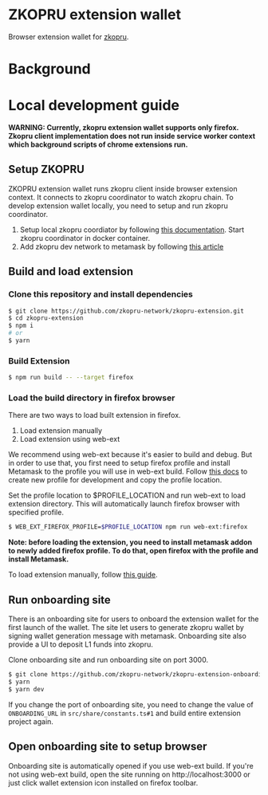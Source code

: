 # ZKOPRU extension wallet

Browser extension wallet for [zkopru](https://github.com/zkopru-network/zkopru).

# Background

# Local development guide

**WARNING: Currently, zkopru extension wallet supports only firefox. Zkopru client implementation does not run inside service worker context which background scripts of chrome extensions run.**

## Setup ZKOPRU

ZKOPRU extension wallet runs zkopru client inside browser extension context. It connects to zkopru coordinator to watch zkopru chain. To develop extension wallet locally, you need to setup and run zkopru coordinator.

1. Setup local zkopru coordiator by following [this documentation](https://github.com/zkopru-network/private-exchange/blob/main/docs/localenv.md). Start zkopru coordinator in docker container.
2. Add zkopru dev network to metamask by following [this article](https://metamask.zendesk.com/hc/en-us/articles/360043227612-How-to-add-a-custom-network-RPC)

## Build and load extension

### Clone this repository and install dependencies

```bash
$ git clone https://github.com/zkopru-network/zkopru-extension.git
$ cd zkopru-extension
$ npm i
# or
$ yarn
```

### Build Extension

```bash
$ npm run build -- --target firefox
```

### Load the build directory in firefox browser

There are two ways to load built extension in firefox.

1. Load extension manually
2. Load extension using web-ext

We recommend using web-ext because it's easier to build and debug. But in order to use that, you first need to setup firefox profile and install Metamask to the profile you will use in web-ext build.
Follow [this docs](https://support.mozilla.org/en-US/kb/profile-manager-create-remove-switch-firefox-profiles) to create new profile for development and copy the profile location.

Set the profile location to $PROFILE_LOCATION and run web-ext to load extension directory. This will automatically launch firefox browser with specified profile.

```bash
$ WEB_EXT_FIREFOX_PROFILE=$PROFILE_LOCATION npm run web-ext:firefox
```

**Note: before loading the extension, you need to install metamask addon to newly added firefox profile. To do that, open firefox with the profile and install Metamask.**

To load extension manually, follow [this guide](https://developer.mozilla.org/en-US/docs/Mozilla/Add-ons/WebExtensions/Your_first_WebExtension).

## Run onboarding site

There is an onboarding site for users to onboard the extension wallet for the first launch of the wallet. The site let users to generate zkopru wallet by signing wallet generation message with metamask. Onboarding site also provide a UI to deposit L1 funds into zkopru.

Clone onboarding site and run onboarding site on port 3000.

```bash
$ git clone https://github.com/zkopru-network/zkopru-extension-onboarding-site.git
$ yarn
$ yarn dev
```

If you change the port of onboarding site, you need to change the value of `ONBOARDING_URL` in `src/share/constants.ts#1` and build entire extension project again.

## Open onboarding site to setup browser

Onboarding site is automatically opened if you use web-ext build.
If you're not using web-ext build, open the site running on http://localhost:3000 or just click wallet extension icon installed on firefox toolbar.
